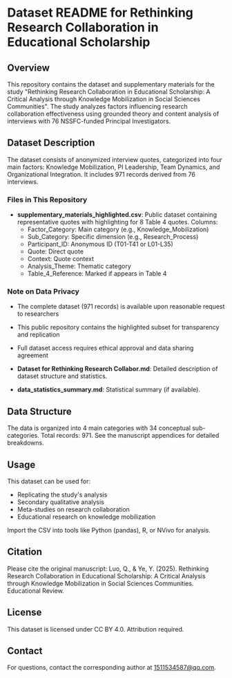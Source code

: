 # Dataset README for Rethinking Research Collaboration in Educational Scholarship

## Overview
This repository contains the dataset and supplementary materials for the study "Rethinking Research Collaboration in Educational Scholarship: A Critical Analysis through Knowledge Mobilization in Social Sciences Communities". The study analyzes factors influencing research collaboration effectiveness using grounded theory and content analysis of interviews with 76 NSSFC-funded Principal Investigators.

## Dataset Description
The dataset consists of anonymized interview quotes, categorized into four main factors: Knowledge Mobilization, PI Leadership, Team Dynamics, and Organizational Integration. It includes 971 records derived from 76 interviews.

### Files in This Repository

- **supplementary_materials_highlighted.csv**: Public dataset containing representative quotes with highlighting for 8 Table 4 quotes. Columns:
  - Factor_Category: Main category (e.g., Knowledge_Mobilization)
  - Sub_Category: Specific dimension (e.g., Research_Process)
  - Participant_ID: Anonymous ID (T01-T41 or L01-L35)
  - Quote: Direct quote
  - Context: Quote context
  - Analysis_Theme: Thematic category
  - Table_4_Reference: Marked if appears in Table 4

### Note on Data Privacy
- The complete dataset (971 records) is available upon reasonable request to researchers
- This public repository contains the highlighted subset for transparency and replication
- Full dataset access requires ethical approval and data sharing agreement

- **Dataset for Rethinking Research Collabor.md**: Detailed description of dataset structure and statistics.

- **data_statistics_summary.md**: Statistical summary (if available).

## Data Structure
The data is organized into 4 main categories with 34 conceptual sub-categories. Total records: 971. See the manuscript appendices for detailed breakdowns.

## Usage
This dataset can be used for:
- Replicating the study's analysis
- Secondary qualitative analysis
- Meta-studies on research collaboration
- Educational research on knowledge mobilization

Import the CSV into tools like Python (pandas), R, or NVivo for analysis.

## Citation
Please cite the original manuscript:
Luo, Q., & Ye, Y. (2025). Rethinking Research Collaboration in Educational Scholarship: A Critical Analysis through Knowledge Mobilization in Social Sciences Communities. Educational Review.

## License
This dataset is licensed under CC BY 4.0. Attribution required.

## Contact
For questions, contact the corresponding author at 1511534587@qq.com.
